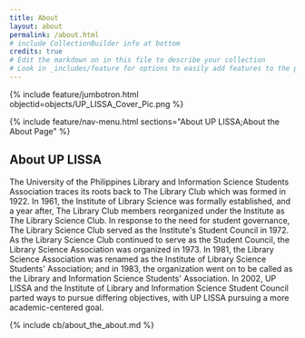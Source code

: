 ```yaml
---
title: About
layout: about
permalink: /about.html
# include CollectionBuilder info at bottom
credits: true
# Edit the markdown on in this file to describe your collection
# Look in _includes/feature for options to easily add features to the page
---
```


{% include feature/jumbotron.html objectid=objects/UP_LISSA_Cover_Pic.png %}

{% include feature/nav-menu.html sections="About UP LISSA;About the About Page" %}

## About UP LISSA

The University of the Philippines Library and Information Science Students Association traces its roots back to The Library Club which was formed in 1922.
In 1961, the Institute of Library Science was formally established, and a year after, The Library Club members reorganized under the Institute as The Library Science Club.
In response to the need for student governance, The Library Science Club served as the Institute's Student Council in 1972.
As the Library Science Club continued to serve as the Student Council, the Library Science Association was organized in 1973.
In 1981, the Library Science Association was renamed as the Institute of Library Science Students' Association; and in 1983, the organization went on to be called as the Library and Information Science Students' Association.
In 2002, UP LISSA and the Institute of Library and Information Science Student Council parted ways to pursue differing objectives, with UP LISSA pursuing a more academic-centered goal.

<!-- IMPORTANT!!! DELETE this comment and the include below when you are finished editing this page for your collection. The include below introduces about page features. They will show up on your collection's about page until you delete it.  -->
{% include cb/about_the_about.md %} 
